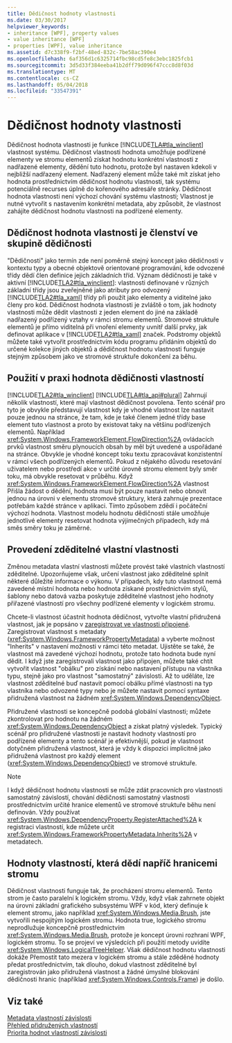```yaml
---
title: Dědičnost hodnoty vlastnosti
ms.date: 03/30/2017
helpviewer_keywords:
- inheritance [WPF], property values
- value inheritance [WPF]
- properties [WPF], value inheritance
ms.assetid: d7c338f9-f2bf-48ed-832c-7be58ac390e4
ms.openlocfilehash: 6af356d1c6325714fbc98cd5fe8c3ebc1825fcb1
ms.sourcegitcommit: 3d5d33f384eeba41b2dff79d096f47ccc8d8f03d
ms.translationtype: MT
ms.contentlocale: cs-CZ
ms.lasthandoff: 05/04/2018
ms.locfileid: "33547391"
---
```

# <a name="property-value-inheritance"></a>Dědičnost hodnoty vlastnosti
Dědičnost hodnota vlastnosti je funkce [!INCLUDE[TLA#tla_winclient](../../../../includes/tlasharptla-winclient-md.md)] vlastnost systému. Dědičnost vlastnosti hodnota umožňuje podřízené elementy ve stromu elementů získat hodnotu konkrétní vlastnosti z nadřazené elementy, dědění tuto hodnotu, protože byl nastaven kdekoli v nejbližší nadřazený element. Nadřazený element může také mít získat jeho hodnota prostřednictvím dědičnost hodnotu vlastnosti, tak systému potenciálně recurses úplně do kořenového adresáře stránky. Dědičnost hodnota vlastnosti není výchozí chování systému vlastnosti; Vlastnost je nutné vytvořit s nastavením konkrétní metadata, aby způsobit, že vlastnost zahájíte dědičnost hodnotu vlastnosti na podřízené elementy.  
  

  
<a name="Property_Value_Inheritance_is_Containment_Inheritance"></a>   
## <a name="property-value-inheritance-is-containment-inheritance"></a>Dědičnost hodnota vlastnosti je členství ve skupině dědičnosti  
 "Dědičnosti" jako termín zde není poměrně stejný koncept jako dědičnosti v kontextu typy a obecné objektově orientované programování, kde odvozené třídy dědí člen definice jejich základních tříd. Význam dědičnosti je také v aktivní [!INCLUDE[TLA2#tla_winclient](../../../../includes/tla2sharptla-winclient-md.md)]: vlastnosti definované v různých základní třídy jsou zveřejněné jako atributy pro odvozený [!INCLUDE[TLA2#tla_xaml](../../../../includes/tla2sharptla-xaml-md.md)] třídy při použít jako elementy a viditelné jako členy pro kód. Dědičnost hodnota vlastnosti je zvláště o tom, jak hodnoty vlastnosti může dědit vlastnosti z jeden element do jiné na základě nadřazený podřízený vztahy v rámci stromu elementů. Stromové struktuře elementů je přímo viditelná při vnoření elementy uvnitř další prvky, jak definovat aplikace v [!INCLUDE[TLA2#tla_xaml](../../../../includes/tla2sharptla-xaml-md.md)] značek. Podstromy objektů můžete také vytvořit prostřednictvím kódu programu přidáním objektů do určené kolekce jiných objektů a dědičnost hodnotu vlastnosti funguje stejným způsobem jako ve stromové struktuře dokončení za běhu.  
  
<a name="Practical_Applications_of_Property_Value_Inheritance"></a>   
## <a name="practical-applications-of-property-value-inheritance"></a>Použití v praxi hodnota dědičnosti vlastností  
 [!INCLUDE[TLA2#tla_winclient](../../../../includes/tla2sharptla-winclient-md.md)] [!INCLUDE[TLA#tla_api#plural](../../../../includes/tlasharptla-apisharpplural-md.md)] Zahrnují několik vlastností, které mají vlastnost dědičnost povolena. Tento scénář pro tyto je obvykle představují vlastnost kdy je vhodné vlastnost lze nastavit pouze jednou na stránce, že tam, kde je také členem jedné třídy base element tuto vlastnost a proto by existovat taky na většinu podřízených elementů. Například <xref:System.Windows.FrameworkElement.FlowDirection%2A> ovládacích prvků vlastnost směru plynoucích obsah by měl být uvedené a uspořádané na stránce. Obvykle je vhodné koncept toku textu zpracovávat konzistentní v rámci všech podřízených elementů. Pokud z nějakého důvodu resetování uživatelem nebo prostředí akce v určité úrovně stromu element byly směr toku, má obvykle resetovat v průběhu. Když <xref:System.Windows.FrameworkElement.FlowDirection%2A> vlastnost Přišla žádost o dědění, hodnota musí být pouze nastavit nebo obnovit jednou na úrovni v elementu stromové struktury, která zahrnuje prezentace potřebám každé stránce v aplikaci. Tímto způsobem zdědí i počáteční výchozí hodnota. Vlastnost modelu hodnotu dědičnosti stále umožňuje jednotlivé elementy resetovat hodnota výjimečných případech, kdy má směs směry toku je záměrné.  
  
<a name="Making_a_Custom_Property_Inheritable"></a>   
## <a name="making-a-custom-property-inheritable"></a>Provedení zděditelné vlastní vlastnosti  
 Změnou metadata vlastní vlastnosti můžete provést také vlastních vlastností zděditelné. Upozorňujeme však, určení vlastnost jako zděditelné splnit některé důležité informace o výkonu. V případech, kdy tuto vlastnost nemá zavedené místní hodnota nebo hodnota získané prostřednictvím stylů, šablony nebo datová vazba poskytuje zděditelné vlastnost jeho hodnoty přiřazené vlastností pro všechny podřízené elementy v logickém stromu.  
  
 Chcete-li vlastnost účastnit hodnota dědičnost, vytvořte vlastní přidružená vlastnost, jak je popsáno v [zaregistrovat ve vlastnosti připojené](../../../../docs/framework/wpf/advanced/how-to-register-an-attached-property.md). Zaregistrovat vlastnost s metadaty (<xref:System.Windows.FrameworkPropertyMetadata>) a vyberte možnost "Inherits" v nastavení možnosti v rámci této metadat. Ujistěte se také, že vlastnost má zavedené výchozí hodnotu, protože tato hodnota bude nyní dědit. I když jste zaregistrovali vlastnost jako připojen, můžete také chtít vytvořit vlastnost "obálku" pro získání nebo nastavení přístupu na vlastníka typu, stejně jako pro vlastnost "samostatný" závislosti. Až to uděláte, lze vlastnost zděditelné buď nastavit pomocí obálku přímé vlastnosti na typ vlastníka nebo odvozené typy nebo je můžete nastavit pomocí syntaxe přidružená vlastnost na žádném <xref:System.Windows.DependencyObject>.  
  
 Přidružené vlastnosti se koncepčně podobá globální vlastnosti; můžete zkontrolovat pro hodnotu na žádném <xref:System.Windows.DependencyObject> a získat platný výsledek. Typický scénář pro přidružené vlastnosti je nastavit hodnoty vlastností pro podřízené elementy a tento scénář je efektivnější, pokud je vlastnost dotyčném přidružená vlastnost, která je vždy k dispozici implicitně jako přidružená vlastnost pro každý element (<xref:System.Windows.DependencyObject>) ve stromové struktuře.  
  
> [!NOTE]
>  I když dědičnost hodnotu vlastnosti se může zdát pracovních pro vlastnosti samostatný závislostí, chování dědičnosti samostatný vlastnosti prostřednictvím určité hranice elementů ve stromové struktuře běhu není definován. Vždy používat <xref:System.Windows.DependencyProperty.RegisterAttached%2A> k registraci vlastností, kde můžete určit <xref:System.Windows.FrameworkPropertyMetadata.Inherits%2A> v metadatech.  
  
<a name="InheritanceContext"></a>   
## <a name="inheriting-property-values-across-tree-boundaries"></a>Hodnoty vlastností, která dědí napříč hranicemi stromu  
 Dědičnost vlastnosti funguje tak, že procházení stromu elementů. Tento strom je často paralelní k logickém stromu. Vždy, když však zahrnete objekt na úrovni základní grafického subsystému WPF v kód, který definuje k element stromu, jako například <xref:System.Windows.Media.Brush>, jste vytvořili nespojitým logickém stromu. Hodnota true, logického stromu neprodlužuje koncepčně prostřednictvím <xref:System.Windows.Media.Brush>, protože je koncept úrovni rozhraní WPF, logickém stromu. To se projeví ve výsledcích při použití metody uvidíte <xref:System.Windows.LogicalTreeHelper>. Však dědičnost hodnotu vlastnosti dokáže Přemostit tato mezera v logickém stromu a stále zděděné hodnoty předat prostřednictvím, tak dlouho, dokud vlastnost zděditelné byl zaregistrován jako přidružená vlastnost a žádné úmyslné blokování dědičnosti hranic (například <xref:System.Windows.Controls.Frame>) je došlo.  
  
## <a name="see-also"></a>Viz také  
 [Metadata vlastností závislosti](../../../../docs/framework/wpf/advanced/dependency-property-metadata.md)  
 [Přehled přidružených vlastností](../../../../docs/framework/wpf/advanced/attached-properties-overview.md)  
 [Priorita hodnot vlastností závislosti](../../../../docs/framework/wpf/advanced/dependency-property-value-precedence.md)
